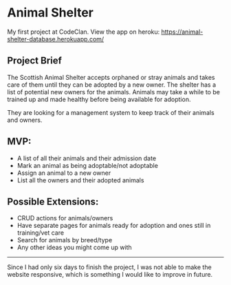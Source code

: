 # Animal Shelter

My first project at CodeClan.
View the app on heroku: https://animal-shelter-database.herokuapp.com/

## Project Brief

The Scottish Animal Shelter accepts orphaned or stray animals and takes care of them until they can be adopted by a new owner. The shelter has a list of potential new owners for the animals. Animals may take a while to be trained up and made healthy before being available for adoption.

They are looking for a management system to keep track of their animals and owners.

## MVP:

- A list of all their animals and their admission date
- Mark an animal as being adoptable/not adoptable
- Assign an animal to a new owner
- List all the owners and their adopted animals

## Possible Extensions:

- CRUD actions for animals/owners
- Have separate pages for animals ready for adoption and ones still in training/vet care
- Search for animals by breed/type
- Any other ideas you might come up with

----
Since I had only six days to finish the project, I was not able to make the website responsive, which is something I would like to improve in future.
